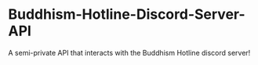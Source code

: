 # Buddhism-Hotline-Discord-Server-API
A semi-private API that interacts with the Buddhism Hotline discord server!
